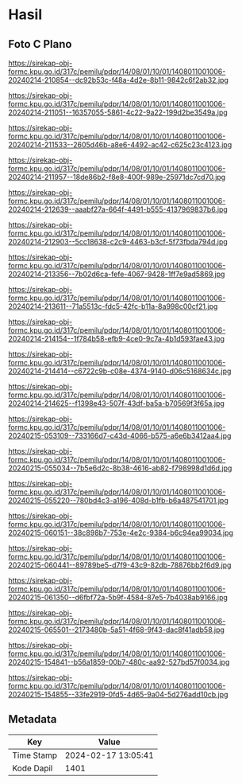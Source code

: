 # Hasil

## Foto C Plano

https://sirekap-obj-formc.kpu.go.id/317c/pemilu/pdpr/14/08/01/10/01/1408011001006-20240214-210854--dc92b53c-f48a-4d2e-8b11-9842c6f2ab32.jpg

https://sirekap-obj-formc.kpu.go.id/317c/pemilu/pdpr/14/08/01/10/01/1408011001006-20240214-211051--16357055-5861-4c22-9a22-199d2be3549a.jpg

https://sirekap-obj-formc.kpu.go.id/317c/pemilu/pdpr/14/08/01/10/01/1408011001006-20240214-211533--2605d46b-a8e6-4492-ac42-c625c23c4123.jpg

https://sirekap-obj-formc.kpu.go.id/317c/pemilu/pdpr/14/08/01/10/01/1408011001006-20240214-211957--18de86b2-f8e8-400f-989e-25971dc7cd70.jpg

https://sirekap-obj-formc.kpu.go.id/317c/pemilu/pdpr/14/08/01/10/01/1408011001006-20240214-212639--aaabf27a-664f-4491-b555-4137969837b6.jpg

https://sirekap-obj-formc.kpu.go.id/317c/pemilu/pdpr/14/08/01/10/01/1408011001006-20240214-212903--5cc18638-c2c9-4463-b3cf-5f73fbda794d.jpg

https://sirekap-obj-formc.kpu.go.id/317c/pemilu/pdpr/14/08/01/10/01/1408011001006-20240214-213356--7b02d6ca-fefe-4067-9428-1ff7e9ad5869.jpg

https://sirekap-obj-formc.kpu.go.id/317c/pemilu/pdpr/14/08/01/10/01/1408011001006-20240214-213611--71a5513c-fdc5-42fc-b11a-8a998c00cf21.jpg

https://sirekap-obj-formc.kpu.go.id/317c/pemilu/pdpr/14/08/01/10/01/1408011001006-20240214-214154--1f784b58-efb9-4ce0-9c7a-4b1d593fae43.jpg

https://sirekap-obj-formc.kpu.go.id/317c/pemilu/pdpr/14/08/01/10/01/1408011001006-20240214-214414--c6722c9b-c08e-4374-9140-d06c5168634c.jpg

https://sirekap-obj-formc.kpu.go.id/317c/pemilu/pdpr/14/08/01/10/01/1408011001006-20240214-214625--f1398e43-507f-43df-ba5a-b70569f3f65a.jpg

https://sirekap-obj-formc.kpu.go.id/317c/pemilu/pdpr/14/08/01/10/01/1408011001006-20240215-053109--733166d7-c43d-4066-b575-a6e6b3412aa4.jpg

https://sirekap-obj-formc.kpu.go.id/317c/pemilu/pdpr/14/08/01/10/01/1408011001006-20240215-055034--7b5e6d2c-8b38-4616-ab82-f798998d1d6d.jpg

https://sirekap-obj-formc.kpu.go.id/317c/pemilu/pdpr/14/08/01/10/01/1408011001006-20240215-055220--780bd4c3-a196-408d-b1fb-b6a487541701.jpg

https://sirekap-obj-formc.kpu.go.id/317c/pemilu/pdpr/14/08/01/10/01/1408011001006-20240215-060151--38c898b7-753e-4e2c-9384-b6c94ea99034.jpg

https://sirekap-obj-formc.kpu.go.id/317c/pemilu/pdpr/14/08/01/10/01/1408011001006-20240215-060441--89789be5-d7f9-43c9-82db-78876bb2f6d9.jpg

https://sirekap-obj-formc.kpu.go.id/317c/pemilu/pdpr/14/08/01/10/01/1408011001006-20240215-061350--d6fbf72a-5b9f-4584-87e5-7b4038ab9166.jpg

https://sirekap-obj-formc.kpu.go.id/317c/pemilu/pdpr/14/08/01/10/01/1408011001006-20240215-065501--2173480b-5a51-4f68-9f43-dac8f41adb58.jpg

https://sirekap-obj-formc.kpu.go.id/317c/pemilu/pdpr/14/08/01/10/01/1408011001006-20240215-154841--b56a1859-00b7-480c-aa92-527bd57f0034.jpg

https://sirekap-obj-formc.kpu.go.id/317c/pemilu/pdpr/14/08/01/10/01/1408011001006-20240215-154855--33fe2919-0fd5-4d65-9a04-5d276add10cb.jpg


## Metadata

| Key        | Value               |
| ---------- | ------------------- |
| Time Stamp | 2024-02-17 13:05:41 |
| Kode Dapil | 1401                |



